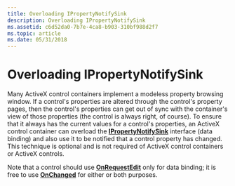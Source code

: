 ```yaml
---
title: Overloading IPropertyNotifySink
description: Overloading IPropertyNotifySink
ms.assetid: c6d52da0-7b7e-4ca8-b903-310bf988d2f7
ms.topic: article
ms.date: 05/31/2018
---
```


# Overloading IPropertyNotifySink

Many ActiveX control containers implement a modeless property browsing window. If a control's properties are altered through the control's property pages, then the control's properties can get out of sync with the container's view of those properties (the control is always right, of course). To ensure that it always has the current values for a control's properties, an ActiveX control container can overload the [**IPropertyNotifySink**](/windows/desktop/api/OCIdl/nn-ocidl-ipropertynotifysink) interface (data binding) and also use it to be notified that a control property has changed. This technique is optional and is not required of ActiveX control containers or ActiveX controls.

Note that a control should use [**OnRequestEdit**](/windows/desktop/api/OCIdl/nf-ocidl-ipropertynotifysink-onrequestedit) only for data binding; it is free to use [**OnChanged**](/windows/desktop/api/OCIdl/nf-ocidl-ipropertynotifysink-onchanged) for either or both purposes.

 

 




